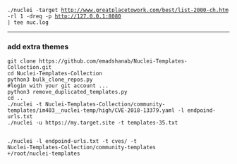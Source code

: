 <code>./nuclei -target http://www.greatplacetowork.com/best/list-2000-ch.htm -rl 1 -dreq -p http://127.0.0.1:8080 | tee nuc.log</code>
<hr>
<h3>add extra themes</h3>
<code>git clone https://github.com/emadshanab/Nuclei-Templates-Collection.git
cd Nuclei-Templates-Collection
python3 bulk_clone_repos.py
#login with your git account ...
python3 remove_duplicated_templates.py
cd ..
./nuclei -t Nuclei-Templates-Collection/community-templates/im403__nuclei-temp/high/CVE-2018-13379.yaml -l endpoind-urls.txt
./nuclei -u https://my.target.site -t templates-35.txt

./nuclei -l endpoind-urls.txt -t cves/ -t Nuclei-Templates-Collection/community-templates
+/root/nuclei-templates</code>




